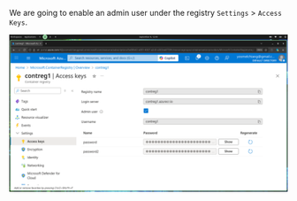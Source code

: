 We are going to enable an admin user under the registry `Settings` > `Access Keys`.

![admin](../../images/0.registry/admin.png)